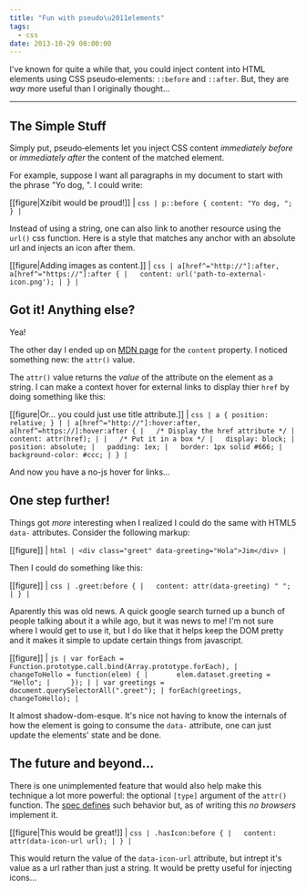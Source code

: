```yaml
---
title: "Fun with pseudo\u2011elements"
tags:
  - css
date: 2013-10-29 00:00:00
---
```

I've known for quite a while that, you could inject content into
HTML elements using CSS pseudo&#x2011;elements: `::before` and
`::after`. But, they are _way_ more useful than I originally thought&hellip;

<!-- more -->
***

## The Simple Stuff

Simply put, pseudo&#x2011;elements let you inject CSS content _immediately before_ or _immediately after_ the content of the matched element.

For example, suppose I want all paragraphs in my document to start with the phrase "Yo dog, ". I could write:

[[figure|Xzibit would be proud!]]
| ```css
| p::before { content: "Yo dog, "; }
| ```

Instead of using a string, one can also link to another resource using the `url()` css function. Here is a style that matches any anchor with an absolute url and injects an icon after them.

[[figure|Adding images as content.]]
| ```css
| a[href^="http://"]:after, a[href^="https://"]:after {
|   content: url('path-to-external-icon.png');
| }
| ```

## Got it! Anything else?

Yea!

The other day I ended up on [MDN page](https://developer.mozilla.org/en-US/docs/Web/CSS/content)
for the `content` property. I noticed something new: the `attr()` value.

The `attr()` value returns the *value* of the attribute
on the element as a string. I can make a context hover for external
links to display thier `href` by doing something like this:

[[figure|Or&hellip; you could just use title attribute.]]
| ```css
| a { position: relative; }
|
| a[href^="http://"]:hover:after, a[href^=https://]:hover:after {
|   /* Display the href attribute */
|   content: attr(href);
|
|   /* Put it in a box */
|   display: block;
|   position: absolute;
|   padding: 1ex;
|   border: 1px solid #666;
|   background-color: #ccc;
| }
| ```

And now you have a no-js hover for links&hellip;

## One step further!

Things got *more* interesting when I realized I could
do the same with HTML5 `data-` attributes. Consider the following markup:

[[figure]]
| ```html
| <div class="greet" data-greeting="Hola">Jim</div>
| ```

Then I could do something like this:

[[figure]]
| ```css
| .greet:before {
|   content: attr(data-greeting) " ";
| }
| ```

Aparently this was old news. A quick google search turned up a bunch
of people talking about it a while ago, but it was news to me! I'm not sure
where I would get to use it, but I do like that it helps keep the DOM pretty
and it makes it simple to update certain things from javascript.

[[figure]]
| ```js
| var forEach = Function.prototype.call.bind(Array.prototype.forEach),
|     changeToHello = function(elem) {
|       elem.dataset.greeting = "Hello";
|     });
|
| var greetings = document.querySelectorAll(".greet");
| forEach(greetings, changeToHello);
| ```

It almost shadow-dom-esque. It's nice not having to know the internals
of how the element is going to consume the `data-` attribute, one can
just update the elements' state and be done.

## The future and beyond&hellip;

There is one unimplemented feature that would also help make this
technique a lot more powerful: the optional `[type]` argument of
the `attr()` function. The
[spec defines](https://developer.mozilla.org/en-US/docs/Web/CSS/attr) such
behavior but, as of writing this *no browsers* implement it.

[[figure|This would be great!]]
| ```css
| .hasIcon:before {
|   content: attr(data-icon-url url);
| }
| ```

This would return the value of the `data-icon-url` attribute, but intrept
it's value as a url rather than just a string. It would be pretty useful
for injecting icons&hellip;
